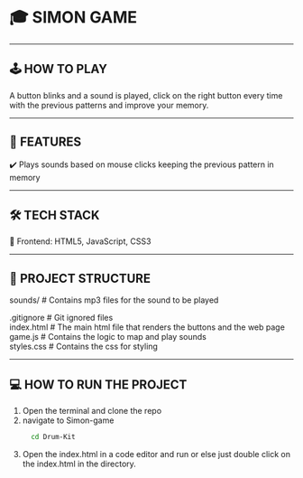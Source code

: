 # 🎓 **SIMON GAME**  




---

## 🕹️ **HOW TO PLAY**
A button blinks and a sound is played, click on the right button every time with the previous patterns and improve your memory.

---

## 🚀 **FEATURES**
✔️ Plays sounds based on mouse clicks keeping the previous pattern in memory

---

## 🛠 **TECH STACK**
🔹 Frontend: HTML5, JavaScript, CSS3  

---

## 📂 **PROJECT STRUCTURE**

sounds/                      # Contains mp3 files for the sound to be played  

.gitignore                  # Git ignored files  
index.html                  # The main html file that renders the buttons and the web page  
game.js                    # Contains the logic to map and play sounds  
styles.css                  # Contains the css for styling

---

## 💻 **HOW TO RUN THE PROJECT**
<ol>
  <li>Open the terminal and clone the repo</li>
  <li>navigate to Simon-game  

  ```sh
    cd Drum-Kit
 ```
  </li>
  <li>
    Open the index.html in a code editor and run or else just double click on the index.html in the directory.

  </li>
</ol>
